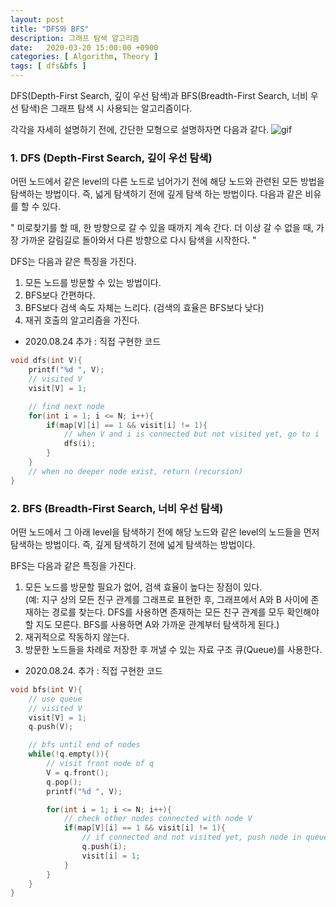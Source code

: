 ```yaml
---
layout: post
title: "DFS와 BFS"
description: 그래프 탐색 알고리즘
date:   2020-03-20 15:00:00 +0900
categories: [ Algorithm, Theory ]
tags: [ dfs&bfs ]
---
```

DFS(Depth-First Search, 깊이 우선 탐색)과 BFS(Breadth-First Search, 너비 우선 탐색)은 그래프 탐색 시 사용되는 알고리즘이다.

각각을 자세히 설명하기 전에, 간단한 모형으로 설명하자면 다음과 같다.
![gif](https://imgur.com/2Gz7JYv.gif)
<!-- more -->
### 1. DFS (Depth-First Search, 깊이 우선 탐색)
어떤 노드에서 같은 level의 다른 노드로 넘어가기 전에 해당 노드와 관련된 모든 방법을 탐색하는 방법이다. 즉, 넓게 탐색하기 전에 깊게 탐색 하는 방법이다. 다음과 같은 비유를 할 수 있다.

" 미로찾기를 할 때, 한 방향으로 갈 수 있을 때까지 계속 간다. 더 이상 갈 수 없을 때, 가장 가까운 갈림길로 돌아와서 다른 방향으로 다시 탐색을 시작한다. "

DFS는 다음과 같은 특징을 가진다.

1. 모든 노드를 방문할 수 있는 방법이다.
2. BFS보다 간편하다.
3. BFS보다 검색 속도 자체는 느리다. (검색의 효율은 BFS보다 낮다)
4. 재귀 호출의 알고리즘을 가진다.

* 2020.08.24 추가 : 직접 구현한 코드
```c++
void dfs(int V){
    printf("%d ", V);
    // visited V
    visit[V] = 1;

    // find next node
    for(int i = 1; i <= N; i++){
        if(map[V][i] == 1 && visit[i] != 1){
            // when V and i is connected but not visited yet, go to i
            dfs(i);
        }
    }
    // when no deeper node exist, return (recursion)
}
```

### 2. BFS (Breadth-First Search, 너비 우선 탐색)
어떤 노드에서 그 아래 level을 탐색하기 전에 해당 노드와 같은 level의 노드들을 먼저 탐색하는 방법이다. 즉, 깊게 탐색하기 전에 넓게 탐색하는 방법이다.

BFS는 다음과 같은 특징을 가진다.

1. 모든 노드를 방문할 필요가 없어, 검색 효율이 높다는 장점이 있다.  
(예: 지구 상의 모든 친구 관계를 그래프로 표현한 후, 그래프에서 A와 B 사이에 존재하는 경로를 찾는다. DFS를 사용하면 존재하는 모든 친구 관계를 모두 확인해야 할 지도 모른다. BFS를 사용하면 A와 가까운 관계부터 탐색하게 된다.)
2. 재귀적으로 작동하지 않는다.
3. 방문한 노드들을 차례로 저장한 후 꺼낼 수 있는 자료 구조 큐(Queue)를 사용한다.

* 2020.08.24. 추가 : 직접 구현한 코드
```c++
void bfs(int V){
    // use queue
    // visited V
    visit[V] = 1;
    q.push(V);

    // bfs until end of nodes
    while(!q.empty()){
        // visit front node of q
        V = q.front();
        q.pop();
        printf("%d ", V);

        for(int i = 1; i <= N; i++){
            // check other nodes connected with node V
            if(map[V][i] == 1 && visit[i] != 1){
                // if connected and not visited yet, push node in queue and check visited
                q.push(i);
                visit[i] = 1;
            }
        }
    }
}
```
